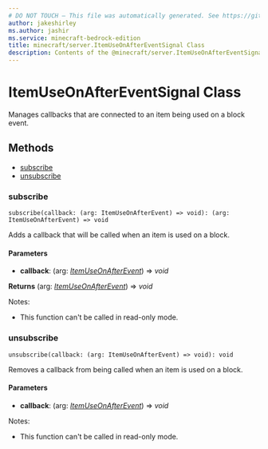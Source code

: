 ```yaml
---
# DO NOT TOUCH — This file was automatically generated. See https://github.com/mojang/minecraftapidocsgenerator to modify descriptions, examples, etc.
author: jakeshirley
ms.author: jashir
ms.service: minecraft-bedrock-edition
title: minecraft/server.ItemUseOnAfterEventSignal Class
description: Contents of the @minecraft/server.ItemUseOnAfterEventSignal class.
---
```

# ItemUseOnAfterEventSignal Class

Manages callbacks that are connected to an item being used on a block event.

## Methods
- [subscribe](#subscribe)
- [unsubscribe](#unsubscribe)

### **subscribe**
`
subscribe(callback: (arg: ItemUseOnAfterEvent) => void): (arg: ItemUseOnAfterEvent) => void
`

Adds a callback that will be called when an item is used on a block.

#### **Parameters**
- **callback**: (arg: [*ItemUseOnAfterEvent*](ItemUseOnAfterEvent.md)) => *void*

**Returns** (arg: [*ItemUseOnAfterEvent*](ItemUseOnAfterEvent.md)) => *void*
  
Notes:
- This function can't be called in read-only mode.

### **unsubscribe**
`
unsubscribe(callback: (arg: ItemUseOnAfterEvent) => void): void
`

Removes a callback from being called when an item is used on a block.

#### **Parameters**
- **callback**: (arg: [*ItemUseOnAfterEvent*](ItemUseOnAfterEvent.md)) => *void*
  
Notes:
- This function can't be called in read-only mode.
